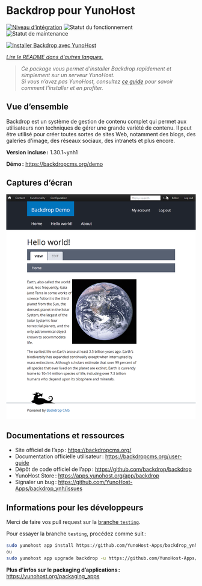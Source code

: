 <!--
Nota bene : ce README est automatiquement généré par <https://github.com/YunoHost/apps/tree/master/tools/readme_generator>
Il NE doit PAS être modifié à la main.
-->

# Backdrop pour YunoHost

[![Niveau d’intégration](https://apps.yunohost.org/badge/integration/backdrop)](https://ci-apps.yunohost.org/ci/apps/backdrop/)
![Statut du fonctionnement](https://apps.yunohost.org/badge/state/backdrop)
![Statut de maintenance](https://apps.yunohost.org/badge/maintained/backdrop)

[![Installer Backdrop avec YunoHost](https://install-app.yunohost.org/install-with-yunohost.svg)](https://install-app.yunohost.org/?app=backdrop)

*[Lire le README dans d'autres langues.](./ALL_README.md)*

> *Ce package vous permet d’installer Backdrop rapidement et simplement sur un serveur YunoHost.*  
> *Si vous n’avez pas YunoHost, consultez [ce guide](https://yunohost.org/install) pour savoir comment l’installer et en profiter.*

## Vue d’ensemble

Backdrop est un système de gestion de contenu complet qui permet aux utilisateurs non techniques de gérer une grande variété de contenu. Il peut être utilisé pour créer toutes sortes de sites Web, notamment des blogs, des galeries d'image, des réseaux sociaux, des intranets et plus encore.


**Version incluse :** 1.30.1~ynh1

**Démo :** <https://backdropcms.org/demo>

## Captures d’écran

![Capture d’écran de Backdrop](./doc/screenshots/Hello_world.png)

## Documentations et ressources

- Site officiel de l’app : <https://backdropcms.org/>
- Documentation officielle utilisateur : <https://backdropcms.org/user-guide>
- Dépôt de code officiel de l’app : <https://github.com/backdrop/backdrop>
- YunoHost Store : <https://apps.yunohost.org/app/backdrop>
- Signaler un bug : <https://github.com/YunoHost-Apps/backdrop_ynh/issues>

## Informations pour les développeurs

Merci de faire vos pull request sur la [branche `testing`](https://github.com/YunoHost-Apps/backdrop_ynh/tree/testing).

Pour essayer la branche `testing`, procédez comme suit :

```bash
sudo yunohost app install https://github.com/YunoHost-Apps/backdrop_ynh/tree/testing --debug
ou
sudo yunohost app upgrade backdrop -u https://github.com/YunoHost-Apps/backdrop_ynh/tree/testing --debug
```

**Plus d’infos sur le packaging d’applications :** <https://yunohost.org/packaging_apps>

